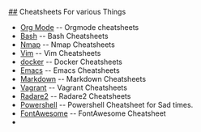 [##](##) Cheatsheets For various Things

* [Org Mode](Orgmode-CheatSheet.md) -- Orgmode cheatsheets
* [Bash](BashCS.md) -- Bash Cheatsheets
* [Nmap](NmapCS.md) -- Nmap Cheatsheets
* [Vim](vimCS.md) -- Vim Cheatsheets
* [docker](dockerCS.md) -- Docker Cheatsheets
* [Emacs](EmacsCS.md) -- Emacs Cheatsheets
* [Markdown](markdownCS.md) -- Markdown Cheatsheets
* [Vagrant](vagrantCS.md) -- Vagrant Cheatsheets
* [Radare2](Radare2) -- Radare2 Cheatsheets
* [Powershell](PowershellCS.md) -- Powershell Cheatsheet for Sad times.
* [FontAwesome](FontAwesome) -- FontAwesome Cheatsheet
* 
